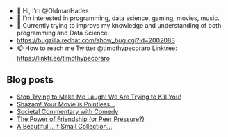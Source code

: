 - 👋 Hi, I’m @OldmanHades
- 👀 I’m interested in programming, data science, gaming, movies, music.
- 🌱 Currently trying to improve my knowledge and understanding of both programming and Data Science.
- https://bugzilla.redhat.com/show_bug.cgi?id=2002083
- 📫 How to reach me Twitter @timothypecoraro
Linktree: https://linktr.ee/timothypecoraro

## Blog posts
<!-- BLOG-POST-LIST:START -->
- [Stop Trying to Make Me Laugh! We Are Trying to Kill You!](https://medium.com/@timothypecoraro/stop-trying-to-make-me-laugh-we-are-trying-to-kill-you-d65bc47c2577?source=rss-5097f5c9b801------2)
- [Shazam! Your Movie is Pointless…](https://medium.com/@timothypecoraro/shazam-your-movie-is-pointless-5260785f8219?source=rss-5097f5c9b801------2)
- [Societal Commentary with Comedy](https://medium.com/@timothypecoraro/societal-commentary-with-comedy-a0100646a307?source=rss-5097f5c9b801------2)
- [The Power of Friendship &lpar;or Peer Pressure?&rpar;](https://medium.com/@timothypecoraro/the-power-of-friendship-or-peer-pressure-ba93f376e75e?source=rss-5097f5c9b801------2)
- [A Beautiful… If Small Collection…](https://medium.com/@timothypecoraro/a-beautiful-if-small-collection-3846cfa2b617?source=rss-5097f5c9b801------2)
<!-- BLOG-POST-LIST:END -->
